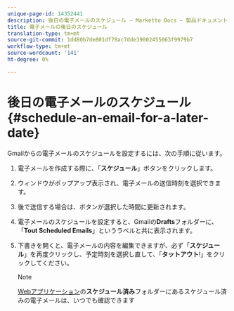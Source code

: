 ```yaml
---
unique-page-id: 14352441
description: 後日の電子メールのスケジュール — Marketto Docs — 製品ドキュメント
title: 電子メールの後日のスケジュール
translation-type: tm+mt
source-git-commit: 1dd80b7de801df78ac7dde39002455063f9979b7
workflow-type: tm+mt
source-wordcount: '141'
ht-degree: 0%

---
```



# 後日の電子メールのスケジュール{#schedule-an-email-for-a-later-date}

Gmailからの電子メールのスケジュールを設定するには、次の手順に従います。

1. 電子メールを作成する際に、「**スケジュール**」ボタンをクリックします。

1. ウィンドウがポップアップ表示され、電子メールの送信時刻を選択できます。

1. 後で送信する場合は、ボタンが選択した時間に更新されます。

1. 電子メールのスケジュールを設定すると、Gmailの&#x200B;**Drafts**&#x200B;フォルダーに、「**Tout Scheduled Emails**」というラベルと共に表示されます。

1. 下書きを開くと、電子メールの内容を編集できますが、必ず「**スケジュール**」を再度クリックし、予定時刻を選択し直して、「**タットアウト**!」をクリックしてください。

   >[!NOTE]
   >
   >[Webアプリケーション](https://toutapp.com/login)の&#x200B;**スケジュール済み**&#x200B;フォルダーにあるスケジュール済みの電子メールは、いつでも確認できます
